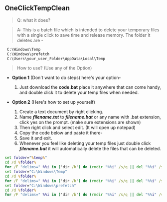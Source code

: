 ## OneClickTempClean

> Q: what it does?

> A: This is a batch file which is intended to delete your temporary files with a single click to save time and release memory. The folder it deletes are -

```sh
 C:\Windows\Temp
 C:\Windows\prefetch
 C:\Users\your_user_Folder\AppData\Local\Temp
```

> How to use? (Use any of the Option)

- **Option 1** (Don't want to do steps) here's your option-

  1.  Just download the **code.bat** place it anywhere that can come handy, and double click it to delete your temp files when needed.

- **Option 2** (Here's how to set up yourself)

  1. Create a text document by right clicking.
  2. Name **_filename.txt_** to **_filename.bat_** or any name with .bat extension, click yes on the prompt. (make sure extensions are shown)
  3. Then right click and select edit. (It will open up notepad)
  4. Copy the code below and paste it there-
  5. Save it and exit.
  6. Whenever you feel like deleting your temp files just double click **_filename.bat_** it will automatically delete the files that can be deleted.

```bat
set folder="%temp%"
cd /d %folder%
for /F "delims=" %%i in ('dir /b') do (rmdir "%%i" /s/q || del "%%i" /s/q)
set folder="C:\Windows\Temp"
cd /d %folder%
for /F "delims=" %%i in ('dir /b') do (rmdir "%%i" /s/q || del "%%i" /s/q)
set folder="C:\Windows\prefetch"
cd /d %folder%
for /F "delims=" %%i in ('dir /b') do (rmdir "%%i" /s/q || del "%%i" /s/q)
```
